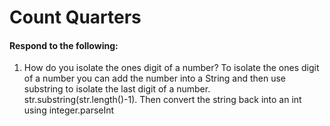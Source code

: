 # Count Quarters
#### Respond to the following:

1. How do you isolate the ones digit of a number?
  To isolate the ones digit of a number you can add the number into a String and then use substring to isolate the last digit of a number. 
  str.substring(str.length()-1). Then convert the string back into an int using integer.parseInt
